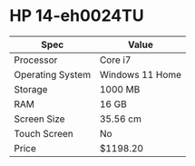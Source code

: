 # HP 14-eh0024TU

| Spec | Value |
|---|---|
| Processor | Core i7 |
| Operating System | Windows 11 Home |
| Storage | 1000 MB |
| RAM | 16 GB |
| Screen Size | 35.56 cm |
| Touch Screen | No |
| Price | $1198.20 |
